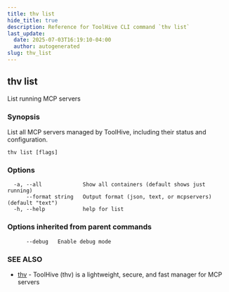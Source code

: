 ```yaml
---
title: thv list
hide_title: true
description: Reference for ToolHive CLI command `thv list`
last_update:
  date: 2025-07-03T16:19:10-04:00
  author: autogenerated
slug: thv_list
---
```


## thv list

List running MCP servers

### Synopsis

List all MCP servers managed by ToolHive, including their status and configuration.

```
thv list [flags]
```

### Options

```
  -a, --all             Show all containers (default shows just running)
      --format string   Output format (json, text, or mcpservers) (default "text")
  -h, --help            help for list
```

### Options inherited from parent commands

```
      --debug   Enable debug mode
```

### SEE ALSO

* [thv](thv.md)	 - ToolHive (thv) is a lightweight, secure, and fast manager for MCP servers

